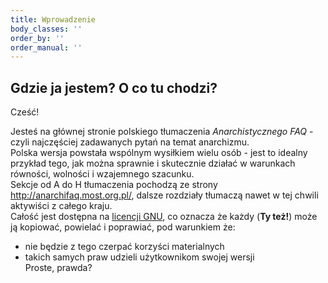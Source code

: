 ```yaml
---
title: Wprowadzenie
body_classes: ''
order_by: ''
order_manual: ''
---
```


## Gdzie ja jestem? O co tu chodzi?

Cześć!

Jesteś na głównej stronie polskiego tłumaczenia _Anarchistycznego FAQ_ - czyli najczęściej zadawanych pytań na temat anarchizmu.<br>
Polska wersja powstała wspólnym wysiłkiem wielu osób - jest to idealny przykład tego, jak można sprawnie i skutecznie działać w warunkach równości, wolności i wzajemnego szacunku.<br>
Sekcje od A do H tłumaczenia pochodzą ze strony <http://anarchifaq.most.org.pl/>, dalsze rozdziały tłumaczą nawet w tej chwili aktywiści z całego kraju.<br>
Całość jest dostępna na [licencji GNU](https://www.gnu.org/licenses/licenses.html), co oznacza że każdy (**Ty też!**) może ją kopiować, powielać i poprawiać, pod warunkiem że:

-   nie będzie z tego czerpać korzyści materialnych
-   takich samych praw udzieli użytkownikom swojej wersji<br>
    Proste, prawda?
